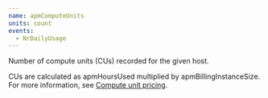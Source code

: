 ```yaml
---
name: apmComputeUnits
units: count
events:
  - NrDailyUsage
---
```


Number of compute units (CUs) recorded for the given host.

CUs are calculated as apmHoursUsed multiplied by apmBillingInstanceSize. For more information, see [Compute unit pricing](https://docs.newrelic.com/docs/accounts/accounts/subscription-pricing/compute-unit-cu-pricing-vs-host-based-pricing-apm-infrastructure).